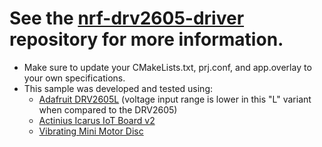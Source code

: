 # See the [nrf-drv2605-driver](https://github.com/elvishuynh/nrf-drv2605-driver/) repository for more information.
* Make sure to update your CMakeLists.txt, prj.conf, and app.overlay to your own specifications.
* This sample was developed and tested using:
  * [Adafruit DRV2605L](https://www.adafruit.com/product/2305) (voltage input range is lower in this "L" variant when compared to the DRV2605)
  * [Actinius Icarus IoT Board v2](https://www.actinius.com/icarus)
  * [Vibrating Mini Motor Disc](https://www.adafruit.com/product/1201)

